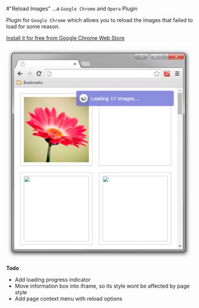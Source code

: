 #"Reload Images"
...a `Google Chrome` and `Opera` Plugin

Plugin for `Google Chrome` which allows you to reload the images that failed to load for some reason.

[Install it for free from Google Chrome Web Store](https://chrome.google.com/webstore/detail/images-reloader/cfnnfecmcnfcjohnkmaojedpmnjpeoik)


![Image reloader](/img/screen_1.png?raw=true "Image reloader")

**Todo**

- Add loading progress indicator
- Move information box into iframe, so its style wont be affected by page style
- Add page context menu with reload options